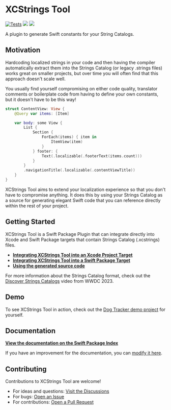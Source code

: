 # XCStrings Tool

[![Tests](https://github.com/liamnichols/xcstrings-tool/actions/workflows/tests.yml/badge.svg)](https://github.com/liamnichols/xcstrings-tool/actions/workflows/tests.yml)
[![](https://img.shields.io/endpoint?url=https%3A%2F%2Fswiftpackageindex.com%2Fapi%2Fpackages%2Fliamnichols%2Fxcstrings-tool%2Fbadge%3Ftype%3Dswift-versions)](https://swiftpackageindex.com/liamnichols/xcstrings-tool)
[![](https://img.shields.io/endpoint?url=https%3A%2F%2Fswiftpackageindex.com%2Fapi%2Fpackages%2Fliamnichols%2Fxcstrings-tool%2Fbadge%3Ftype%3Dplatforms)](https://swiftpackageindex.com/liamnichols/xcstrings-tool)

A plugin to generate Swift constants for your String Catalogs.

## Motivation

Hardcoding localized strings in your code and then having the compiler automatically extract them into the Strings Catalog (or legacy .strings files) works great on smaller projects, but over time you will often find that this approach doesn't scale well.

You usually find yourself compromising on either code quality, translator comments or boilerplate code from having to define your own constants, but it doesn't have to be this way!

```swift
struct ContentView: View {
    @Query var items: [Item]

    var body: some View {
        List {
            Section {
                ForEach(items) { item in
                    ItemView(item)
                }
            } footer: {
                Text(.localizable(.footerText(items.count)))
            }
        }
        .navigationTitle(.localizable(.contentViewTitle))
    }
}
```

XCStrings Tool aims to extend your localization experience so that you don't have to compromise anything. It does this by using your Strings Catalog as a source for generating elegant Swift code that you can reference directly within the rest of your project.

## Getting Started

XCStrings Tool is a Swift Package Plugin that can integrate directly into Xcode and Swift Package targets that contain Strings Catalog (.xcstrings) files.

- [**Integrating XCStrings Tool into an Xcode Project Target**](https://swiftpackageindex.com/liamnichols/xcstrings-tool/documentation/documentation/integrating-xcstrings-tool-into-an-xcode-project-target)
- [**Integrating XCStrings Tool into a Swift Package Target**](https://swiftpackageindex.com/liamnichols/xcstrings-tool/documentation/documentation/integrating-xcstrings-tool-into-a-swift-package-target)
- [**Using the generated source code**](https://swiftpackageindex.com/liamnichols/xcstrings-tool/documentation/documentation/using-the-generated-source-code)

For more information about the Strings Catalog format, check out the [Discover Strings Catalogs](https://developer.apple.com/videos/play/wwdc2023/10155/) video from WWDC 2023.

## Demo

To see XCStrings Tool in action, check out the [Dog Tracker demo project](https://github.com/liamnichols/xcstrings-tool-demo) for yourself.

## Documentation

[**View the documentation on the Swift Package Index**](https://swiftpackageindex.com/liamnichols/xcstrings-tool/documentation/documentation)

If you have an improvement for the documentation, you can [modify it here](./Sources/Documentation/XCStringsToolPlugin.docc).

## Contributing

Contributions to XCStrings Tool are welcome!

- For ideas and questions: [Visit the Discussions](https://github.com/liamnichols/xcstrings-tool/discussions)
- For bugs: [Open an Issue](https://github.com/liamnichols/xcstrings-tool/issues/choose)
- For contributions: [Open a Pull Request](https://github.com/liamnichols/xcstrings-tool/compare)
